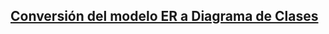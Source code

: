 ## [Conversión del modelo ER a Diagrama de Clases](<img width="834" alt="Conversión del modelo ER a Diagrama de Clasespng" src="https://github.com/user-attachments/assets/7ac8d0ef-3015-4ffc-a00b-0c7ac42db275" />)
